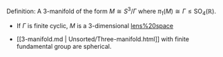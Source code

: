 












Definition: A 3-manifold of the form $M \cong S^3/\Gamma$ where $\pi_1(M) \cong \Gamma \leq {\operatorname{SO}}_4({\mathbb{R}})$.

-   If $\Gamma$ is finite cyclic, $M$ is a 3-dimensional [lens%20space](lens%20space)

-   [[3-manifold.md | Unsorted/Three-manifold.html]] with finite fundamental group are spherical.
